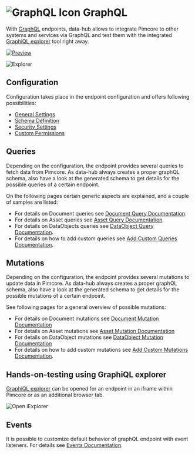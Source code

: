 # ![GraphQL Icon](../img/graphql/logo_small.png) GraphQL 

With [GraphQL](https://graphql.org/) endpoints, data-hub allows to integrate Pimcore to other systems 
and services via GraphQL and test them with the integrated 
[GraphiQL explorer](https://github.com/graphql/graphiql/tree/main/packages/graphiql#readme) tool right away. 

[![Preview](../img/graphql/intro_preview.png)](../img/graphql/intro.mp4)

![Explorer](../img/graphql/iexplorer.png)


## Configuration
Configuration takes place in the endpoint configuration and offers following possibilities: 
- [General Settings](./01_Configuration/01_General_Settings.md)
- [Schema Definition](./01_Configuration/02_Schema_Settings.md)
- [Security Settings](./01_Configuration/03_Security_Settings.md)
- [Custom Permissions](./01_Configuration/04_Custom_Permissions.md)

## Queries
Depending on the configuration, the endpoint provides several queries to fetch data from Pimcore. As 
data-hub always creates a proper graphQL schema, also have a look at the generated schema to get details
for the possible queries of a certain endpoint. 

On the following pages certain generic aspects are explained, and a couple of samples are listed: 
* For details on Document queries see [Document Query Documentation](./04_Query/01_Document_Queries.md).
* For details on Asset queries see [Asset Query Documentation](./04_Query/04_Asset_Queries.md).
* For details on DataObjects queries see [DataObject Query Documentation](./04_Query/05_DataObject_Queries.md).
* For details on how to add custom queries see [Add Custom Queries Documentation](./04_Query/20_Add_Custom_Query.md).


## Mutations
Depending on the configuration, the endpoint provides several mutations to update data in Pimcore. As 
data-hub always creates a proper graphQL schema, also have a look at the generated schema to get details
for the possible mutations of a certain endpoint. 

See following pages for a general overview of possible mutations:
- For details on Document mutations see [Document Mutation Documentation](./07_Mutation/01_Document_Mutations.md)
- For details on Asset mutations see [Asset Mutation Documentation](./07_Mutation/04_Asset_Mutations.md)
- For details on DataObject mutations see [DataObject Mutation Documentation](./07_Mutation/20_DataObject_Mutations.md)  
- For details on how to add custom mutations see [Add Custom Mutations Documentation](./07_Mutation/27_Add_Custom_Mutations.md).


## Hands-on-testing using GraphiQL explorer
[GraphiQL explorer](https://github.com/graphql/graphiql/tree/main/packages/graphiql#readme) can be opened
for an endpoint in an iframe within Pimcore or as an additional browser tab. 

![Open iExplorer](../img/graphql/open_explorer.png)


## Events
It is possible to customize default behavior of graphQL endpoint with event listeners. For details 
see [Events Documentation](./10_Events.md). 